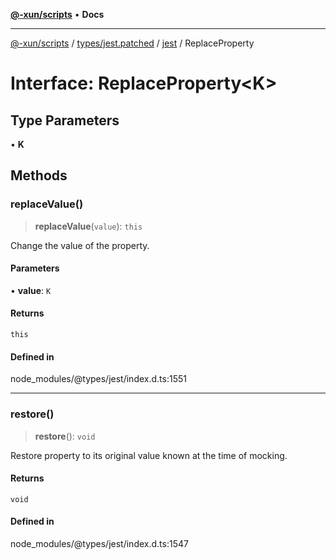 [**@-xun/scripts**](../../../../../README.md) • **Docs**

***

[@-xun/scripts](../../../../../README.md) / [types/jest.patched](../../../README.md) / [jest](../README.md) / ReplaceProperty

# Interface: ReplaceProperty\<K\>

## Type Parameters

• **K**

## Methods

### replaceValue()

> **replaceValue**(`value`): `this`

Change the value of the property.

#### Parameters

• **value**: `K`

#### Returns

`this`

#### Defined in

node\_modules/@types/jest/index.d.ts:1551

***

### restore()

> **restore**(): `void`

Restore property to its original value known at the time of mocking.

#### Returns

`void`

#### Defined in

node\_modules/@types/jest/index.d.ts:1547
